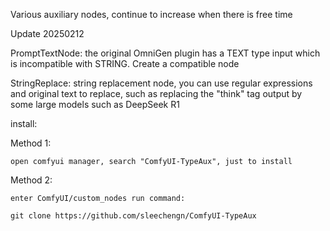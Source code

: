 Various auxiliary nodes, continue to increase when there is free time

Update 20250212

PromptTextNode:   the original OmniGen plugin has a TEXT type input which is incompatible with STRING. Create a compatible node
    

StringReplace:   string replacement node, you can use regular expressions and original text to replace, such as replacing the "think" tag output by some large models such as DeepSeek R1 


install:

Method 1:

    open comfyui manager, search "ComfyUI-TypeAux", just to install

Method 2:

    enter ComfyUI/custom_nodes run command:
```
git clone https://github.com/sleechengn/ComfyUI-TypeAux
```
